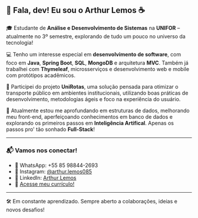 ## 👋 Fala, dev! Eu sou o Arthur Lemos ☕

🎓 Estudante de **Análise e Desenvolvimento de Sistemas** na **UNIFOR** – atualmente no 3º semestre, explorando de tudo um pouco no universo da tecnologia!

💻 Tenho um interesse especial em **desenvolvimento de software**, com foco em **Java**, **Spring Boot**, **SQL**, **MongoDB** e arquitetura **MVC**. Também já trabalhei com **Thymeleaf**, microsserviços e desenvolvimento web e mobile com protótipos acadêmicos.

🚀 Participei do projeto **UniRotas**, uma solução pensada para otimizar o transporte público em ambientes institucionais, utilizando boas práticas de desenvolvimento, metodologias ágeis e foco na experiência do usuário.

🔎 Atualmente estou me aprofundando em estruturas de dados, melhorando meu front-end, aperfeiçoando conhecimentos em banco de dados e explorando os primeiros passos em **Inteligência Artifical**. Apenas os passos pro' tão sonhado **Full-Stack**!

---

### 📬 Vamos nos conectar!

- 📱 WhatsApp: +55 85 98844-2693  
- 📸 Instagram: [@arthur.lemos085](https://instagram.com/arthur.lemos085)  
- 💼 LinkedIn: [Arthur Lemos](https://www.linkedin.com/in/arthur-lemos-5983112ab/)  
- 📄 [Acesse meu currículo!](https://www.linkedin.com/in/arthur-lemos-5983112ab/)  

---

🛠️ Em constante aprendizado. Sempre aberto a colaborações, ideias e novos desafios!
